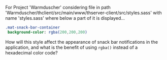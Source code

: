 For Project 'Warmduscher' considering file in path 'Warmduscher/thclient/src/main/www/thserver-client/src/styles.sass' with name 'styles.sass' where below a part of it is displayed...
```sass
.mat-snack-bar-container
 background-color: rgba(200,200,200)
```
How will this style affect the appearance of snack bar notifications in the application, and what is the benefit of using `rgba()` instead of a hexadecimal color code?